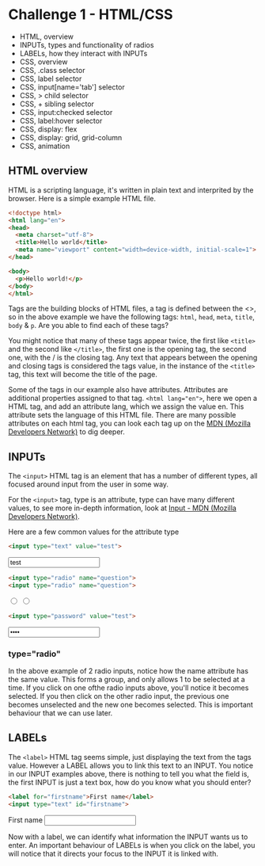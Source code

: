 
# Challenge 1 - HTML/CSS

* HTML, overview
* INPUTs, types and functionality of radios
* LABELs, how they interact with INPUTs
* CSS, overview
* CSS, .class selector
* CSS, label selector
* CSS, input[name='tab'] selector
* CSS, > child selector
* CSS, + sibling selector
* CSS, input:checked selector
* CSS, label:hover selector
* CSS, display: flex
* CSS, display: grid, grid-column
* CSS, animation

## HTML overview
HTML is a scripting language, it's written in plain text and interprited by the browser. Here is a simple example HTML file.
```html
<!doctype html>
<html lang="en">
<head>
  <meta charset="utf-8">
  <title>Hello world</title>
  <meta name="viewport" content="width=device-width, initial-scale=1">
</head>

<body>
  <p>Hello world!</p>
</body>
</html>
```

Tags are the building blocks of HTML files, a tag is defined between the <>, so in the above example we have the following tags: ```html```, ```head```, ```meta```, ```title```, ```body``` & ```p```. Are you able to find each of these tags?

You might notice that many of these tags appear twice, the first like ```<title>``` and the second like ```</title>```, the first one is the opening tag, the second one, with the / is the closing tag. Any text that appears between the opening and closing tags is considered the tags value, in the instance of the ```<title>``` tag, this text will become the title of the page.

Some of the tags in our example also have attributes. Attributes are additional properties assigned to that tag. ```<html lang="en">```, here we open a HTML tag, and add an attribute lang, which we assign the value en. This attribute sets the language of this HTML file. There are many possible attributes on each html tag, you can look each tag up on the [MDN (Mozilla Developers Network)](https://developer.mozilla.org/en-US/docs/Web/HTML) to dig deeper.


## INPUTs
The ```<input>``` HTML tag is an element that has a number of different types, all focused around input from the user in some way.

For the ```<input>``` tag, type is an attribute, type can have many different values, to see more in-depth information, look at [Input - MDN (Mozilla Developers Network)](https://developer.mozilla.org/en-US/docs/Web/HTML/Element/Input).

Here are a few common values for the attribute type
```html
<input type="text" value="test">
```
<input type="text" value="test">

```html
<input type="radio" name="question">
<input type="radio" name="question">
```
<input type="radio" name="question">
<input type="radio" name="question">

```html
<input type="password" value="test">
```
<input type="password" value="test">


### type="radio"
In the above example of 2 radio inputs, notice how the name attribute has the same value. This forms a group, and only allows 1 to be selected at a time. If you click on one ofthe radio inputs above, you'll notice it becomes selected. If you then click on the other radio input, the previous one becomes unselected and the new one becomes selected. This is important behaviour that we can use later.


## LABELs
The ```<label>``` HTML tag seems simple, just displaying the text from the tags value. However a LABEL allows you to link this text to an INPUT. You notice in our INPUT examples above, there is nothing to tell you what the field is, the first INPUT is just a text box, how do you know what you should enter?

```html
<label for="firstname">First name</label>
<input type="text" id="firstname">
```
<label for="firstname">First name</label>
<input type="text" id="firstname">

Now with a label, we can identify what information the INPUT wants us to enter. An important behaviour of LABELs is when you click on the label, you will notice that it directs your focus to the INPUT it is linked with.

